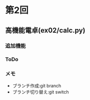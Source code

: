 # 第2回
## 高機能電卓(ex02/calc.py)
### 追加機能

### ToDo

### メモ
- ブランチ作成:git branch <branch>
- ブランチ切り替え:git switch <branch>
